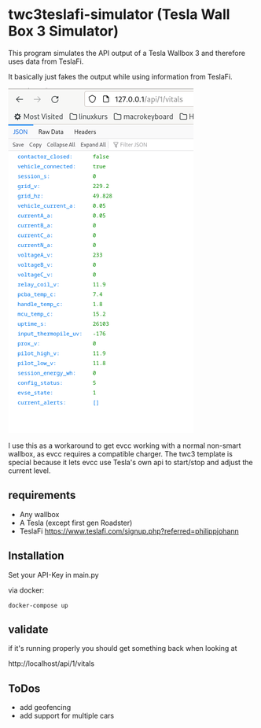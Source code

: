 # twc3teslafi-simulator (Tesla Wall Box 3 Simulator)

This program simulates the API output of a Tesla Wallbox 3 and therefore uses data from TeslaFi.

It basically just fakes the output while using information from TeslaFi.

![](media/api.png)

I use this as a workaround to get evcc working with a normal non-smart wallbox, as evcc requires a compatible charger. The twc3 template is special because it lets evcc use Tesla's own api to start/stop and adjust the current level. 


## requirements

- Any wallbox
- A Tesla (except first gen Roadster)
- TeslaFi https://www.teslafi.com/signup.php?referred=philippjohann


## Installation

Set your API-Key in main.py

via docker:

    docker-compose up

## validate

if it's running properly you should get something back when looking at

http://localhost/api/1/vitals

## ToDos

- add geofencing
- add support for multiple cars
